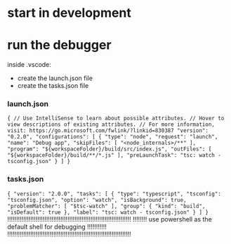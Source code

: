 # start in development

# run the debugger
inside .vscode:
- create the launch.json file 
- create the tasks.json file

### launch.json
`
{
    // Use IntelliSense to learn about possible attributes.
    // Hover to view descriptions of existing attributes.
    // For more information, visit: https://go.microsoft.com/fwlink/?linkid=830387
    "version": "0.2.0",
    "configurations": [
        {
            "type": "node",
            "request": "launch",
            "name": "Debug app",
            "skipFiles": [
                "<node_internals>/**"
            ],
            "program": "${workspaceFolder}/build/src/index.js",
            "outFiles": [
                "${workspaceFolder}/build/**/*.js"
            ],
            "preLaunchTask": "tsc: watch - tsconfig.json"
        }
    ]
}
`

### tasks.json
`
{
	"version": "2.0.0",
	"tasks": [
		{
			"type": "typescript",
			"tsconfig": "tsconfig.json",
			"option": "watch",
			"isBackground": true,
			"problemMatcher": [
				"$tsc-watch"
			],
			"group": {
				"kind": "build",
				"isDefault": true
			},
			"label": "tsc: watch - tsconfig.json"
		}
	]
}
`
!!!!!!!!!!!!!!!!!!!!!!!!!!!!!!!!!!!!!!!!!!!!!!!!!!!!!!!!!!!!!!!!!!!!!!
!!!!!!!! use powershell as the default shell for debugging !!!!!!!!!!!
!!!!!!!!!!!!!!!!!!!!!!!!!!!!!!!!!!!!!!!!!!!!!!!!!!!!!!!!!!!!!!!!!!!!!!